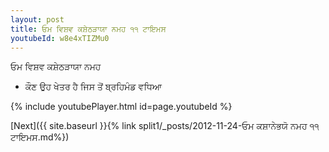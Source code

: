 ```yaml
---
layout: post
title: ਓਮ ਵਿਸ਼ਵ ਕਸ਼ੇਠੜਾਯਾ ਨਮਹ ੧੧ ਟਾਇਮਸ
youtubeId: w8e4xTIZMu0
---
```

 
 
 ਓਮ ਵਿਸ਼ਵ ਕਸ਼ੇਠੜਾਯਾ ਨਮਹ  
 
 -  ਕੌਣ ਉਹ ਖੇਤਰ ਹੈ ਜਿਸ ਤੋਂ ਬ੍ਰਹਿਮੰਡ ਵਧਿਆ 
 
  
 
  
 
 
 
 
 
 


{% include youtubePlayer.html id=page.youtubeId %}
 
[Next]({{ site.baseurl }}{% link  split1/_posts/2012-11-24-ਓਮ ਕਸ਼ਾਨੇਭਯੋ ਨਮਹ ੧੧ ਟਾਇਮਸ.md%})
 
